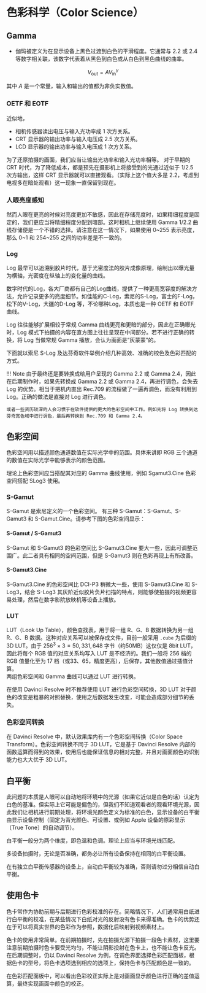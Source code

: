 # 色彩科学（Color Science）

## Gamma

- 伽玛被定义为在显示设备上黑色过渡到白色的平滑程度。它通常与 2.2 或 2.4 等数字相关联，该数字代表着从黑色到白色或从白色到黑色曲线的曲率。

$$
V_{\text{out}} = A {V_{\text{in}}}^{\gamma}
$$

其中 $A$ 是一个常量，输入和输出的值都为非负实数值。

### OETF 和 EOTF

近似地，

-   相机传感器读出电压与输入光功率成 1 次方关系。
-   CRT 显示器的输出功率与输入电压成 2.5 次方关系。
-   LCD 显示器的输出功率与输入电压成 1 次方关系。

为了还原拍摄的画面，我们应当让输出光功率和输入光功率相等。
对于早期的 CRT 时代，为了降低成本，都是预先在摄影机上将接受到的光通过近似于 1/2.5 次方输出，这样 CRT 显示器就可以直接观看。（实际上这个值大多是 2.2，考虑到电视多在暗处观看）这一现象一直保留到现在。

### 人眼亮度感知

然而人眼在更亮的时候对亮度更加不敏感，因此在存储亮度时，如果精细程度是固定的，我们更应当将精细程度分配到暗部。这时相机上继续使用 Gamma 1/2.2 曲线存储便是一个不错的选择。请注意在这一情况下，如果使用 0~255 表示亮度，那么 0~1 和 254~255 之间的功率差是不一致的。

### Log

Log 最早可以追溯到胶片时代，基于光密度法的胶片成像原理，绘制出以曝光量为横轴，光密度在纵轴上的变化量的曲线。

数字时代的Log，各大厂商都有自己的Log曲线，提供了一种更高宽容度的解决方法，允许记录更多的亮度细节。如佳能的C-Log，索尼的S-Log，富士的F-Log，松下的V-Log，大疆的D-Log 等，不论哪种Log，本质也是一种 OETF 和 EOTF 曲线。

Log 往往能够扩展相较于常规 Gamma 曲线更亮和更暗的部分，因此在正确曝光时，Log 模式下拍摄的内容在直方图上往往呈现在中间部分。若不进行正确的转换，将 Log 当做常规 Gamma 播放，会认为画面是“灰蒙蒙”的。

下面就以索尼 S-Log 及达芬奇软件举例介绍几种高效、准确的校色及色彩匹配的方式。

!!! Note
    由于最终还是要转换成给用户呈现的 Gamma 2.2 或 Gamma 2.4，因此在后期制作时，如果先转换成 Gamma 2.2 或 Gamma 2.4，再进行调色，会失去 Log 的优势。相当于把机内直出 Rec.709 的流程做了一遍再调色，而没有利用到Log。正确的做法是直接对 Log 进行调色。
    
    或者一些资历较深的人会习惯于在软件提供的更大的色彩空间中工作。例如先将 Log 转换到达芬奇宽色域中进行调色，最后再转换到 Rec.709 和 Gamma 2.4。

## 色彩空间

色彩空间用以描述颜色通道数值在实际光学中的范围。具体来讲即 RGB 三个通道的数值在实际光学中能够表示的颜色范围。

理论上色彩空间应当搭配其对应的 Gamma 曲线使用，例如 Sgamut3.Cine 色彩空间搭配 SLog3 使用。

### S-Gamut
S-Gamut 是索尼定义的一个色彩空间。
有三种 S-Gamut：S-Gamut、S-Gamut3 和 S-Gamut.Cine。请参考下图的色彩空间显示：

#### S-Gamut / S-Gamut3
S-Gamut 和 S-Gamut3 的色彩空间比 S-Gamut3.Cine 要大一些，因此可调整范围广。此二者具有相同的空间范围，但是 S-Gamut3 则在色彩再现上有所改善。
#### S-Gamut3.Cine
S-Gamut3.Cine 的色彩空间比 DCI-P3 稍微大一些，使用 S-Gamut3.Cine 和 S-Log3，结合 S-Log3 其灰阶近似胶片负片扫描的特点，则能够使拍摄的视频更容易处理，然后在数字影院放映机等设备上播放。 

### LUT

LUT（Look Up Table），颜色查找表，用于将一组 R、G、B 数据转换为另一组 R、G、B 数据。这种对应关系可以被保存成文件，目前一般采用 `.cube` 为后缀的 3D LUT。由于 $256^3\times 3=50,331,648$ 字节（约50MB）这仅仅是 8bit LUT，因此将每个 RGB 值的对应关系均写入 LUT 是不经济的。我们一般将 256 档的 RGB 值量化至为 17 档（或33、65，精度更高），后保存，其他数值通过插值计算。  
两组色彩空间和 Gamma 曲线可以通过 LUT 进行转换。  

在使用 Davinci Resolve 时不推荐使用 LUT 进行色彩空间转换，3D LUT 对于颜色的改变是粗暴的对照替换，使用之后数据发生改变，可能会造成部分细节的丢失。

### 色彩空间转换

在 Davinci Resolve 中，默认效果库内有一个色彩空间转换（Color Space Transform）。色彩空间转换不同于 3D LUT，它是基于 Davinci Resolve 内部的函数运算而得到的效果，使用后也能保证信息的相对完整，并且对画面颜色的识别能力也大大优于 3D LUT。

## 白平衡

此问题的本质是人眼可以自动地将环境中的光源（如果它近似是白色的话）认定为白色的基准。但实际上它可能是偏色的，但我们不知道观看者的观看环境光源，因此我们让相机进行前期处理，将环境光颜色定义为标准的白色，显示设备的白平衡由显示设备控制（固定为背光颜色、可设置、或例如 Apple 设备的原彩显示〔True Tone〕的自动调节）。

白平衡一般分为两个维度，即色温和色调。理论上应当与环境光线匹配。  

多设备拍摄时，无论是否准确，都务必让所有设备保持在相同的白平衡设置。  

在有独立白平衡传感器的设备上，自动白平衡较为准确，否则请勿过分相信自动白平衡。

## 使用色卡

色卡常作为协助前期与后期进行色彩校准的存在。简略情况下，人们通常用白纸进行白平衡的校准，在某些情况下白纸对光的反射没有色卡来得准确。色卡的优势还在于可以将真实世界的色彩作为参照，数据化后映射到视频素材上。

色卡的使用非常简单。在前期拍摄时，先在拍摄光源下拍摄一段色卡素材，这里要注意前期拍摄时色卡要受光均匀，不能让阴影投射在色卡上，也不能让色卡反光。在后期调整时，仍以 Davinci Resolve 为例，在调色界面选择色彩匹配面板，根据色卡的型号，将色卡选项选到相应的选项上，保持色卡与匹配颜色是一致的。

在色彩匹配面板中，可以看出色彩校正实际上是对画面显示颜色进行正确的差值运算，最终实现画面中颜色的校正。
